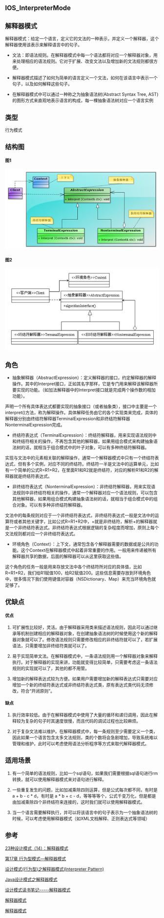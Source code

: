 ## IOS_InterpreterMode

## 解释器模式
解释器模式：给定一个语言，定义它的文法的一种表示，并定义一个解释器，这个解释器使用该表示来解释语言中的句子。

* 文法：即语法规则。在解释器模式中每一个语法都将对应一个解释器对象，用来处理相应的语法规则。它对于扩展、改变文法以及增加新的文法规则都很方便。

* 解释器模式描述了如何为简单的语言定义一个文法，如何在该语言中表示一个句子，以及如何解释这些句子。
　　
* 在解释器模式中可以通过一种称之为抽象语法树(Abstract Syntax Tree, AST)的图形方式来直观地表示语言的构成，每一棵抽象语法树对应一个语言实例

## 类型

行为模式

## 结构图

#### 图1

![备忘录模式](./Resource/interpreter.png)

#### 图2

![备忘录模式](./Resource/interpreter1.png)

## 角色

* 抽象解释器（AbstractExpression）：定义解释器的接口，约定解释器的解释操作。其中的Interpret接口，正如其名字那样，它是专门用来解释该解释器所要实现的功能。（如加法解释器中的Interpret接口就是完成两个操作数的相加功能）。

声明一个所有具体表达式都要实现的抽象接口（或者抽象类），接口中主要是一个interpret()方法，称为解释操作。具体解释任务由它的各个实现类来完成，具体的解释器分别由终结符解释器TerminalExpression和非终结符解释器NonterminalExpression完成。

* 终结符表达式（TerminalExpression）：终结符解释器，用来实现语法规则中和终结符相关的操作，不再包含其他的解释器，如果用组合模式来构建抽象语法树的话，就相当于组合模式中的叶子对象，可以有多种终结符解释器。

实现与文法中的元素相关联的解释操作，通常一个解释器模式中只有一个终结符表达式，但有多个实例，对应不同的终结符。终结符一半是文法中的运算单元，比如有一个简单的公式R=R1+R2，在里面R1和R2就是终结符，对应的解析R1和R2的解释器就是终结符表达式。

* 非终结符表达式（NonterminalExpression）：非终结符解释器，用来实现语法规则中非终结符相关的操作，通常一个解释器对应一个语法规则，可以包含其他解释器，如果用组合模式构建抽象语法树的话，就相当于组合模式中的组合对象。可以有多种非终结符解释器。

文法中的每条规则对应于一个非终结符表达式，非终结符表达式一般是文法中的运算符或者其他关键字，比如公式R=R1+R2中，+就是非终结符，解析+的解释器就是一个非终结符表达式。非终结符表达式根据逻辑的复杂程度而增加，原则上每个文法规则都对应一个非终结符表达式。

* 环境角色（Context）：上下文，通常包含各个解释器需要的数据或是公共的功能。这个Context在解释器模式中起着非常重要的作用。一般用来传递被所有解释器共享的数据，后面的解释器可以从这里获取这些值。

这个角色的任务一般是用来存放文法中各个终结符所对应的具体值，比如R=R1+R2，我们给R1赋值100，给R2赋值200。这些信息需要存放到环境角色中，很多情况下我们使用键值对容器（NSDictionary、Map）来充当环境角色就足够了。

## 优缺点

#### 优点

1. 可扩展性比较好，灵活。由于解释器采用类来描述语法规则，因此可以通过继承等机制创建相应的解释器对象，在创建抽象语法树的时候使用这个新的解释器对象就可以了。修改语法规则只需要修改相应的非终结符就可以了，若扩展语法，只需要增加非终结符类就可以了。

2. 易于实现简单文法。在解释器模式中，一条语法规则用一个解释器对象来解释执行。对于解释器的实现来讲，功能就变得比较简单，只需要考虑这一条语法规则的实现就可以了，其他的都不用管。

3. 增加新的解释表达式较为方便。如果用户需要增加新的解释表达式只需要对应增加一个新的终结符表达式或非终结符表达式类，原有表达式类代码无须修改，符合“开闭原则”。

#### 缺点

1. 执行效率较低。由于在解释器模式中使用了大量的循环和递归调用，因此在解释较为复杂的句子时其速度很慢，而且代码的调试过程也比较麻烦。

2. 对于复杂文法难以维护。在解释器模式中，每一条规则至少需要定义一个类，因此如果一个语言包含太多文法规则，类的个数将会急剧增加，导致系统难以管理和维护，此时可以考虑使用语法分析程序等方式来取代解释器模式。

## 适用场景

1. 有一个简单的语法规则，比如一个sql语句，如果我们需要根据sql语句进行rm转换，就可以使用解释器模式来对语句进行解释。

2. 一些重复发生的问题，比如加减乘除四则运算，但是公式每次都不同，有时是a + b - c * d，有时是 a * b + c - d，等等等等个，公式千变万化，但是都是由加减乘除四个非终结符来连接的，这时我们就可以使用解释器模式。

3. 当一个语言需要解释执行，并可以将该语言中的句子表示为一个抽象语法树的时候，可以考虑使用解释器模式（如XML文档解释、正则表达式等领域）

## 参考

[23种设计模式（14）：解释器模式](https://blog.csdn.net/zhengzhb/article/details/7666020)

[第17章 行为型模式—解释器模式](https://www.cnblogs.com/5iedu/p/5595153.html)

[设计模式(行为型)之解释器模式(Interpreter Pattern)](https://blog.csdn.net/yanbober/article/details/45537601)

[Java设计模式之解释器模式](https://blog.csdn.net/wbwjx/article/details/52456114)

[设计模式读书笔记-----解释器模式](https://www.cnblogs.com/chenssy/p/3346427.html)

[解释器模式](https://www.jianshu.com/p/c138a1d2be5e)

[解释器模式](http://www.runoob.com/design-pattern/interpreter-pattern.html)